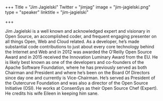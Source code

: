+++
Title = "Jim Jagielski"
Twitter = "jimjag"
image = "jim-jagielski.png"
type = "speaker"
linktitle = "jim-jagielski"

+++

Jim Jagielski is a well known and acknowledged expert and visionary in Open Source, an accomplished coder, and frequent engaging presenter on all things Open, Web and Cloud related. As a developer, he’s made substantial code contributions to just about every core technology behind the Internet and Web and in 2012 was awarded the O’Reilly Open Source Award and in 2015 received the Innovation Luminary Award from the EU. He is likely best known as one of the developers and co-founders of the Apache Software Foundation, where he has previously served as both Chairman and President and where he’s been on the Board Of Directors since day one and currently is Vice-Chairman. He’s served as President of the Outercurve Foundation and was also a director of the Open Source Initiative (OSI). He works at ConsenSys as their Open Source Chef (Expert). He credits his wife Eileen in keeping him sane.
